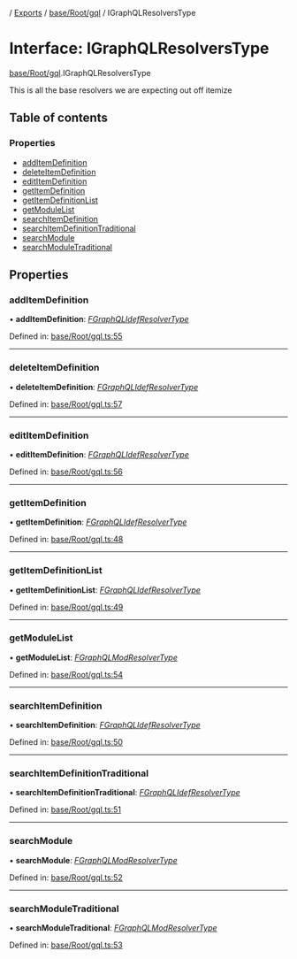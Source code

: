 [](../README.md) / [Exports](../modules.md) / [base/Root/gql](../modules/base_root_gql.md) / IGraphQLResolversType

# Interface: IGraphQLResolversType

[base/Root/gql](../modules/base_root_gql.md).IGraphQLResolversType

This is all the base resolvers we are expecting out off itemize

## Table of contents

### Properties

- [addItemDefinition](base_root_gql.igraphqlresolverstype.md#additemdefinition)
- [deleteItemDefinition](base_root_gql.igraphqlresolverstype.md#deleteitemdefinition)
- [editItemDefinition](base_root_gql.igraphqlresolverstype.md#edititemdefinition)
- [getItemDefinition](base_root_gql.igraphqlresolverstype.md#getitemdefinition)
- [getItemDefinitionList](base_root_gql.igraphqlresolverstype.md#getitemdefinitionlist)
- [getModuleList](base_root_gql.igraphqlresolverstype.md#getmodulelist)
- [searchItemDefinition](base_root_gql.igraphqlresolverstype.md#searchitemdefinition)
- [searchItemDefinitionTraditional](base_root_gql.igraphqlresolverstype.md#searchitemdefinitiontraditional)
- [searchModule](base_root_gql.igraphqlresolverstype.md#searchmodule)
- [searchModuleTraditional](base_root_gql.igraphqlresolverstype.md#searchmoduletraditional)

## Properties

### addItemDefinition

• **addItemDefinition**: [*FGraphQLIdefResolverType*](../modules/base_root_gql.md#fgraphqlidefresolvertype)

Defined in: [base/Root/gql.ts:55](https://github.com/onzag/itemize/blob/3efa2a4a/base/Root/gql.ts#L55)

___

### deleteItemDefinition

• **deleteItemDefinition**: [*FGraphQLIdefResolverType*](../modules/base_root_gql.md#fgraphqlidefresolvertype)

Defined in: [base/Root/gql.ts:57](https://github.com/onzag/itemize/blob/3efa2a4a/base/Root/gql.ts#L57)

___

### editItemDefinition

• **editItemDefinition**: [*FGraphQLIdefResolverType*](../modules/base_root_gql.md#fgraphqlidefresolvertype)

Defined in: [base/Root/gql.ts:56](https://github.com/onzag/itemize/blob/3efa2a4a/base/Root/gql.ts#L56)

___

### getItemDefinition

• **getItemDefinition**: [*FGraphQLIdefResolverType*](../modules/base_root_gql.md#fgraphqlidefresolvertype)

Defined in: [base/Root/gql.ts:48](https://github.com/onzag/itemize/blob/3efa2a4a/base/Root/gql.ts#L48)

___

### getItemDefinitionList

• **getItemDefinitionList**: [*FGraphQLIdefResolverType*](../modules/base_root_gql.md#fgraphqlidefresolvertype)

Defined in: [base/Root/gql.ts:49](https://github.com/onzag/itemize/blob/3efa2a4a/base/Root/gql.ts#L49)

___

### getModuleList

• **getModuleList**: [*FGraphQLModResolverType*](../modules/base_root_gql.md#fgraphqlmodresolvertype)

Defined in: [base/Root/gql.ts:54](https://github.com/onzag/itemize/blob/3efa2a4a/base/Root/gql.ts#L54)

___

### searchItemDefinition

• **searchItemDefinition**: [*FGraphQLIdefResolverType*](../modules/base_root_gql.md#fgraphqlidefresolvertype)

Defined in: [base/Root/gql.ts:50](https://github.com/onzag/itemize/blob/3efa2a4a/base/Root/gql.ts#L50)

___

### searchItemDefinitionTraditional

• **searchItemDefinitionTraditional**: [*FGraphQLIdefResolverType*](../modules/base_root_gql.md#fgraphqlidefresolvertype)

Defined in: [base/Root/gql.ts:51](https://github.com/onzag/itemize/blob/3efa2a4a/base/Root/gql.ts#L51)

___

### searchModule

• **searchModule**: [*FGraphQLModResolverType*](../modules/base_root_gql.md#fgraphqlmodresolvertype)

Defined in: [base/Root/gql.ts:52](https://github.com/onzag/itemize/blob/3efa2a4a/base/Root/gql.ts#L52)

___

### searchModuleTraditional

• **searchModuleTraditional**: [*FGraphQLModResolverType*](../modules/base_root_gql.md#fgraphqlmodresolvertype)

Defined in: [base/Root/gql.ts:53](https://github.com/onzag/itemize/blob/3efa2a4a/base/Root/gql.ts#L53)
